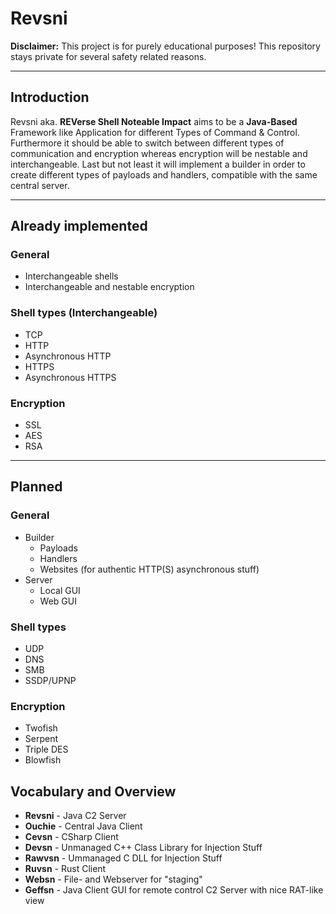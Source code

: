 # Revsni

**Disclaimer:** This project is for purely educational purposes! This repository stays private for several safety related reasons.

---
## Introduction

Revsni aka. **REVerse Shell Noteable Impact** aims to be a **Java-Based** Framework like Application for different Types of Command & Control.
Furthermore it should be able to switch between different types of communication and encryption whereas encryption will be nestable and interchangeable.
Last but not least it will implement a builder in order to create different types of payloads and handlers, compatible with the same central server.

---
## Already implemented
### General
- Interchangeable shells
- Interchangeable and nestable encryption
### Shell types (Interchangeable)
  - TCP
  - HTTP
  - Asynchronous HTTP
  - HTTPS
  - Asynchronous HTTPS
### Encryption
  - SSL
  - AES
  - RSA
---
## Planned

### General
- Builder
  - Payloads
  - Handlers
  - Websites (for authentic HTTP(S) asynchronous stuff)
- Server
  - Local GUI
  - Web GUI

### Shell types
  - UDP
  - DNS
  - SMB
  - SSDP/UPNP

### Encryption
  - Twofish
  - Serpent
  - Triple DES
  - Blowfish
## Vocabulary and Overview
- **Revsni**      -     Java C2 Server
- **Ouchie**      -     Central Java Client
- **Cevsn**       -     CSharp Client
- **Devsn**       -     Unmanaged C++ Class Library for Injection Stuff
- **Rawvsn**      -     Ummanaged C DLL for Injection Stuff
- **Ruvsn**       -     Rust Client
- **Websn**       -     File- and Webserver for "staging"
- **Geffsn**      -     Java Client GUI for remote control C2 Server with nice RAT-like view

